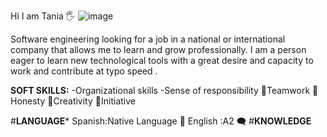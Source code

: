 Hi I am Tania :raised_hand_with_fingers_splayed:
![image](https://github.com/TaniaTo/TaniaTo/assets/79595311/1333b4cc-d4a5-47eb-8159-6ffba6cc5436)


Software engineering looking for a job in a national or international
company that allows me to learn and grow professionally.
I am a person eager to learn new technological tools with a great desire
and capacity to work and contribute at typo speed .

**SOFT SKILLS:**
-Organizational skills
-Sense of responsibility
:rose:Teamwork
:rose:Honesty
:rose:Creativity
:rose:Initiative

#**LANGUAGE***
Spanish:Native Language :speech_balloon:
English :A2 :left_speech_bubble:
#**KNOWLEDGE**
